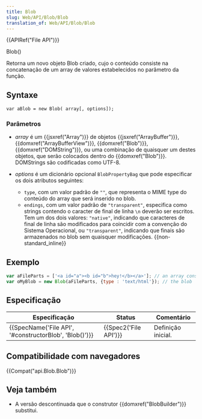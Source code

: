 ```yaml
---
title: Blob
slug: Web/API/Blob/Blob
translation_of: Web/API/Blob/Blob
---
```

{{APIRef("File API")}}

Blob()

Retorna um novo objeto Blob criado, cujo o conteúdo consiste na concatenação de um array de valores estabelecidos no parâmetro da função.

## Syntaxe

```
var aBlob = new Blob( array[, options]);
```

### Parâmetros

- _array_ é um {{jsxref("Array")}} de objetos {{jsxref("ArrayBuffer")}}, {{domxref("ArrayBufferView")}}, {{domxref("Blob")}}, {{domxref("DOMString")}}, ou uma combinação de quaisquer um destes objetos, que serão colocados dentro do {{domxref("Blob")}}. DOMStrings são codificadas como UTF-8.
- _options_ é um dicionário opcional `BlobPropertyBag` que pode especificar os dois atributos seguintes:

  - `type`, com um valor padrão de `""`, que representa o MIME type do conteúdo do array que será inserido no blob.
  - `endings`, com um valor padrão de `"transparent"`, especifica como strings contendo o caracter de final de linha `\n` deverão ser escritos. Tem um dos dois valores: `"native"`, indicando que caracteres de final de linha são modificados para coincidir com a convenção do Sistema Operacional, ou `"transparent"`, indicando que finais são armazenados no blob sem quaisquer modificações. {{non-standard_inline}}

## Exemplo

```js
var aFileParts = ['<a id="a"><b id="b">hey!</b></a>']; // an array consisting of a single DOMString
var oMyBlob = new Blob(aFileParts, {type : 'text/html'}); // the blob
```

## Especificação

| Especificação                                                            | Status                       | Comentário         |
| ------------------------------------------------------------------------ | ---------------------------- | ------------------ |
| {{SpecName('File API', '#constructorBlob', 'Blob()')}} | {{Spec2('File API')}} | Definição inicial. |

## Compatibilidade com navegadores

{{Compat("api.Blob.Blob")}}

## Veja também

- A versão descontinuada que o construtor {{domxref("BlobBuilder")}} substitui.
